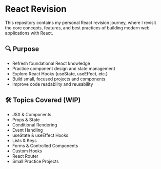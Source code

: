 # React Revision

This repository contains my personal React revision journey, where I revisit the core concepts, features, and best practices of building modern web applications with React.

## 🔍 Purpose

- Refresh foundational React knowledge
- Practice component design and state management
- Explore React Hooks (useState, useEffect, etc.)
- Build small, focused projects and components
- Improve code readability and reusability

## 🛠️ Topics Covered (WIP)

- JSX & Components
- Props & State
- Conditional Rendering
- Event Handling
- useState & useEffect Hooks
- Lists & Keys
- Forms & Controlled Components
- Custom Hooks
- React Router
- Small Practice Projects